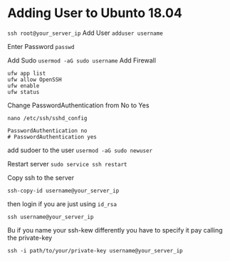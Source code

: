 # Adding User to Ubunto 18.04

`ssh root@your_server_ip`
Add User
`adduser username`

Enter Password
`passwd`

Add Sudo
`usermod -aG sudo username`
Add Firewall
```
ufw app list
ufw allow OpenSSH
ufw enable
ufw status
```
Change PasswordAuthentication from No to Yes

`nano /etc/ssh/sshd_config`
```
PasswordAuthentication no
# PasswordAuthentication yes
```

add sudoer to the user
`usermod -aG sudo newuser`

Restart server 
`sudo service ssh restart`

Copy ssh to the server

`ssh-copy-id username@your_server_ip`

then login if you are just using `id_rsa`

`ssh username@your_server_ip`

Bu if you name your ssh-kew differently you have to specify it pay calling the private-key

`ssh -i path/to/your/private-key username@your_server_ip`
